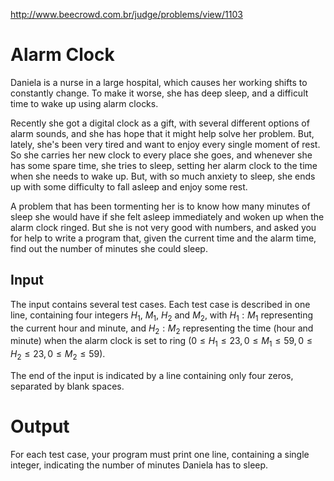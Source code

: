 http://www.beecrowd.com.br/judge/problems/view/1103

# Alarm Clock

Daniela is a nurse in a large hospital, which causes her working shifts
to constantly change. To make it  worse, she has deep sleep, and a difficult
time to wake up using alarm clocks.

Recently she got a digital clock as a gift, with several different options
of alarm sounds, and she has hope that it might help solve her problem.
But, lately, she's been very tired and want to enjoy every single moment
of rest. So she carries her new clock to every place she goes, and whenever
she has some spare time, she tries to sleep, setting her alarm clock to the
time when she needs to wake up. But, with so much anxiety to sleep, she ends
up with some difficulty to fall asleep and enjoy some rest.

A problem that has been tormenting her is to know how many minutes of sleep
she would have if she felt asleep immediately and woken up when the alarm
clock ringed. But she is not very good with numbers, and asked you for help
to write a program that, given the current time and the alarm time, find out
the number of minutes she could sleep.

## Input

The input contains several test cases. Each test case is described
in one line, containing four integers $H_1$, $M_1$, $H_2$ and $M_2$,
with $H_1:M_1$ representing the current hour and minute, and $H_2:M_2$
representing the time (hour and minute) when the alarm clock is set to ring
$(0 \leq H_1 \leq 23, 0 \leq M_1 \leq 59, 0 \leq H_2 \leq 23, 0 \leq M_2 \leq 59)$.

The end of the input is indicated by a line containing only
four zeros, separated by blank spaces.

# Output

For each test case, your program must print one line, containing
a single integer, indicating the number of minutes Daniela has to sleep.
